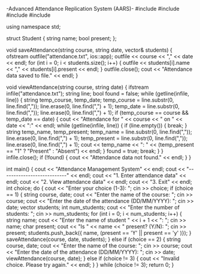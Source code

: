 -Advanced Attendance Replication System (AARS)-
#include <iostream>
#include <fstream>
#include <string>
#include <vector>

using namespace std;

struct Student {
    string name;
    bool present;
};

void saveAttendance(string course, string date, vector<Student>& students) {
    ofstream outfile("attendance.txt", ios::app);
    outfile << course << "," << date << endl;
    for (int i = 0; i < students.size(); i++) {
        outfile << students[i].name << "," << students[i].present << endl;
    }
    outfile.close();
    cout << "Attendance data saved to file." << endl;
}

void viewAttendance(string course, string date) {
    ifstream infile("attendance.txt");
    string line;
    bool found = false;
    while (getline(infile, line)) {
        string temp_course, temp_date;
        temp_course = line.substr(0, line.find(","));
        line.erase(0, line.find(",") + 1);
        temp_date = line.substr(0, line.find(","));
        line.erase(0, line.find(",") + 1);
        if (temp_course == course && temp_date == date) {
            cout << "Attendance for " << course << " on " << date << ":" << endl;
            while (getline(infile, line)) {
                if (line.empty()) {
                    break;
                }
                string temp_name, temp_present;
                temp_name = line.substr(0, line.find(","));
                line.erase(0, line.find(",") + 1);
                temp_present = line.substr(0, line.find(","));
                line.erase(0, line.find(",") + 1);
                cout << temp_name << ": " << (temp_present == "1" ? "Present" : "Absent") << endl;
            }
            found = true;
            break;
        }
    }
    infile.close();
    if (!found) {
        cout << "Attendance data not found." << endl;
    }
}

int main() {
    cout << "Attendance Management System" << endl;
    cout << "---------------------------" << endl;
    cout << "1. Enter attendance data" << endl;
    cout << "2. View attendance data" << endl;
    cout << "3. Exit" << endl;
    int choice;
    do {
        cout << "Enter your choice (1-3): ";
        cin >> choice;
        if (choice == 1) {
            string course, date;
            cout << "Enter the name of the course: ";
            cin >> course;
            cout << "Enter the date of the attendance (DD/MM/YYYY): ";
            cin >> date;
            vector<Student> students;
            int num_students;
            cout << "Enter the number of students: ";
            cin >> num_students;
            for (int i = 0; i < num_students; i++) {
                string name;
                cout << "Enter the name of student " << i + 1 << ": ";
                cin >> name;
                char present;
                cout << "Is " << name << " present? (Y/N): ";
                cin >> present;
                students.push_back({ name, (present
            == 'Y' || present == 'y' )});
        }
        saveAttendance(course, date, students);
    } else if (choice == 2) {
        string course, date;
        cout << "Enter the name of the course: ";
        cin >> course;
        cout << "Enter the date of the attendance (DD/MM/YYYY): ";
        cin >> date;
        viewAttendance(course, date);
    } else if (choice != 3) {
        cout << "Invalid choice. Please try again." << endl;
    }
} while (choice != 3);
return 0;
}
